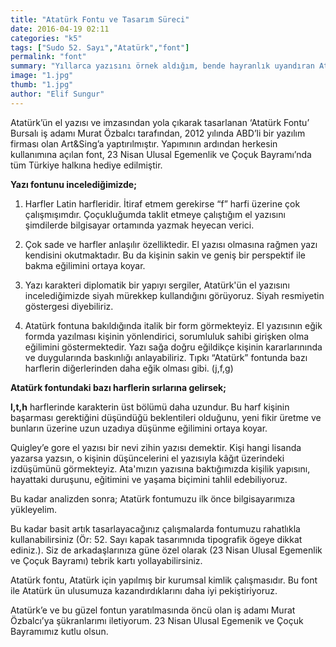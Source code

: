 ```yaml
---
title: "Atatürk Fontu ve Tasarım Süreci"
date: 2016-04-19 02:11
categories: "k5"
tags: ["Sudo 52. Sayı","Atatürk","font"]
permalink: "font"
summary: "Yıllarca yazısını örnek aldığım, bende hayranlık uyandıran Ata'mızın el yazısını beraber incelemeye ne dersiniz?"
image: "1.jpg"
thumb: "1.jpg"
author: "Elif Sungur"
---
```





Atatürk’ün el yazısı ve imzasından yola çıkarak tasarlanan ‘Atatürk Fontu’ Bursalı iş adamı Murat Özbalcı tarafından, 2012 yılında ABD’li bir yazılım firması olan Art&Sing’a yaptırılmıştır. Yapımının ardından  herkesin kullanımına açılan font, 23 Nisan Ulusal Egemenlik  ve Çoçuk Bayramı’nda tüm Türkiye halkına hediye edilmiştir.

**Yazı fontunu incelediğimizde;**

1. Harfler Latin harfleridir. İtiraf etmem gerekirse “f” harfi üzerine çok çalışmışımdır. Çoçukluğumda taklit etmeye çalıştığım el yazısını şimdilerde bilgisayar ortamında yazmak heyecan verici.

2. Çok sade ve harfler anlaşılır özelliktedir. El yazısı olmasına rağmen yazı kendisini okutmaktadır. Bu da kişinin sakin ve geniş bir perspektif ile  bakma eğilimini ortaya koyar.

3. Yazı karakteri diplomatik bir yapıyı sergiler, Atatürk'ün el yazısını incelediğimizde siyah mürekkep kullandığını görüyoruz. Siyah resmiyetin göstergesi diyebiliriz.

4. Atatürk fontuna bakıldığında italik bir form görmekteyiz. El yazısının eğik formda yazılması kişinin yönlendirici, sorumluluk sahibi girişken olma eğilimini göstermektedir. Yazı sağa doğru eğildikçe kişinin kararlarınında ve duygularında baskınlığı anlayabiliriz. Tıpkı “Atatürk” fontunda bazı harflerin diğerlerinden daha eğik olması gibi. (j,f,g)

**Atatürk fontundaki bazı harflerin sırlarına gelirsek;**

**l,t,h** harflerinde karakterin üst bölümü daha uzundur. Bu harf kişinin başarması gerektiğini düşündüğü beklentileri olduğunu, yeni fikir üretme ve bunların üzerine  uzun uzadıya düşünme eğilimini ortaya koyar.

Quigley’e gore el yazısı bir nevi zihin yazısı demektir. Kişi hangi lisanda yazarsa yazsın, o kişinin düşüncelerini el yazısıyla kâğıt üzerindeki izdüşümünü görmekteyiz. Ata'mızın yazısına baktığımızda kişilik yapısını, hayattaki duruşunu, eğitimini ve yaşama biçimini tahlil edebiliyoruz.

Bu kadar analizden sonra; Atatürk fontumuzu ilk önce bilgisayarımıza yükleyelim.

Bu kadar basit artık tasarlayacağınız çalışmalarda fontumuzu rahatlıkla kullanabilirsiniz (Ör: 52. Sayı kapak tasarımnıda tipografik ögeye dikkat ediniz.). Siz de arkadaşlarınıza güne özel olarak (23 Nisan Ulusal Egemenlik ve Çoçuk Bayramı) tebrik kartı yollayabilirsiniz.

Atatürk fontu, Atatürk için yapılmış bir kurumsal kimlik çalışmasıdır. Bu font ile Atatürk ün ulusumuza kazandırdıklarını daha iyi pekiştiriyoruz.

Atatürk’e  ve  bu güzel fontun yaratılmasında öncü olan iş adamı Murat Özbalcı’ya şükranlarımı iletiyorum. 23 Nisan Ulusal Egemenik ve Çoçuk Bayramımız kutlu olsun.
